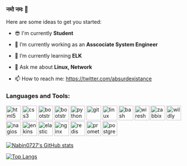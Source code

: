 ### नमो नमः 🙏



Here are some ideas to get you started:

- 😎 I'm currently **Student**
- 🔭 I’m currently working as an **Asscociate System Engineer**

- 🌱 I’m currently learning **ELK**

- 💬 Ask me about **Linux, Network**

- 📫 How to reach me: https://twitter.com/absurdexistance

<h3 align="left">Languages and Tools:</h3>
<p align="left"><img src="https://www.vectorlogo.zone/logos/w3_html5/w3_html5-icon.svg" alt="html5" width="40" height="40"/> 
<img src="https://www.vectorlogo.zone/logos/w3_css/w3_css-icon.svg" alt="css3" width="40" height="40"/>
<img src="https://www.vectorlogo.zone/logos/getbootstrap/getbootstrap-icon.svg" alt="bootstrap" width="40" height="40"/>
<img src="https://www.vectorlogo.zone/logos/gnu_bash/gnu_bash-icon.svg" alt="bootstrap" width="40" height="40"/>
<img src="https://www.vectorlogo.zone/logos/python/python-icon.svg" alt="python" width="40" height="40"/>
<img src="https://www.vectorlogo.zone/logos/git-scm/git-scm-icon.svg" alt="git" width="40" height="40"/>
<img src="https://www.vectorlogo.zone/logos/linux/linux-icon.svg" alt="linux" width="40" height="40"/>
<img src="https://www.vectorlogo.zone/logos/gnu_bash/gnu_bash-icon.svg" alt="bash" width="40" height="40"/>
<img src="https://www.vectorlogo.zone/logos/wireshark/wireshark-icon.svg" alt="wireshark" width="40" height="40"/>
<img src="https://www.vectorlogo.zone/logos/zabbix/zabbix-icon.svg" alt="zabbix" width="40" height="40"/>
<img src="https://www.vectorlogo.zone/logos/wildfly/wildfly-icon.svg" alt="wildly" width="40" height="40"/>
<img src="https://www.vectorlogo.zone/logos/nagios/nagios-icon.svg" alt="nagios" width="40" height="40"/>
<img src="https://www.vectorlogo.zone/logos/jenkins/jenkins-icon.svg" alt="jenkins" width="40" height="40"/>
<img src="https://www.vectorlogo.zone/logos/elastic/elastic-icon.svg" alt="elastic" width="40" height="40"/>
<img src="https://www.vectorlogo.zone/logos/nginx/nginx-icon.svg" alt="nginx" width="40" height="40"/>
<img src="https://www.vectorlogo.zone/logos/redis/redis-icon.svg" alt="redis" width="40" height="40"/>
<img src="https://www.vectorlogo.zone/logos/prometheusio/prometheusio-icon.svg" alt="prometheuios" width="40" height="40"/>
<img src="https://www.vectorlogo.zone/logos/postgresql/postgresql-icon.svg" alt="postgres" width="40" height="40"/>
</p>

[![Nabin0727's GitHub stats](https://github-readme-stats.vercel.app/api?username=Nabin0727)](https://github.com/anuraghazra/github-readme-stats)

[![Top Langs](https://github-readme-stats.spielers.vercel.app/api/top-langs/?username=Nabin0727&layout=compact&theme=dracula)](https://github.com/Nabin0727/github-readme-stats)
